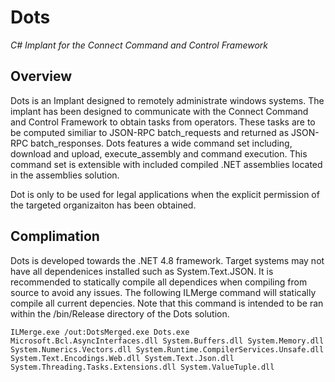 # Dots
*C# Implant for the Connect Command and Control Framework* 

## Overview
Dots is an Implant designed to remotely administrate windows systems. The implant has been
designed to communicate with the Connect Command and Control Framework to obtain tasks
from operators. These tasks are to be computed similiar to JSON-RPC batch_requests and returned
as JSON-RPC batch_responses. Dots features a wide command set including, download 
and upload, execute_assembly and command execution. This command set is extensible with 
included compiled .NET assemblies located in the assemblies solution. 

Dot is only to be used for legal applications when the explicit permission of the targeted
organizaiton has been obtained.

## Complimation
Dots is developed towards the .NET 4.8 framework. Target systems may not have all dependenices installed
such as System.Text.JSON. It is recommended to statically compile all dependices when compiling from source 
to avoid any issues. The following ILMerge command will statically compile all current depencies. Note
that this command is intended to be ran within the /bin/Release directory of the Dots solution.

```
ILMerge.exe /out:DotsMerged.exe Dots.exe Microsoft.Bcl.AsyncInterfaces.dll System.Buffers.dll System.Memory.dll System.Numerics.Vectors.dll System.Runtime.CompilerServices.Unsafe.dll System.Text.Encodings.Web.dll System.Text.Json.dll System.Threading.Tasks.Extensions.dll System.ValueTuple.dll
```